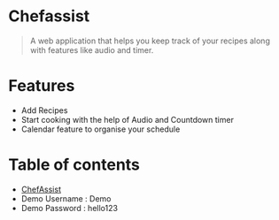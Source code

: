 # Chefassist
> A web application that helps you keep track of your recipes along with features like audio and timer.

# Features
* Add Recipes
* Start cooking with the help of Audio and Countdown timer
* Calendar feature to organise your schedule

# Table of contents
* [ChefAssist](#https://chefassist.herokuapp.com)
* Demo Username : Demo
* Demo Password : hello123
